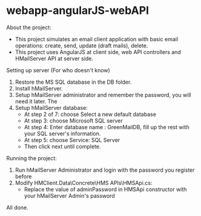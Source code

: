 # webapp-angularJS-webAPI

About the project:
- This project simulates an email client application with basic email operations: create, send, update (draft mails), delete.
- This project uses AngularJS at client side, web API controllers and HMailServer API at server side.

Setting up server (For who doesn't know)
1. Restore the MS SQL database in the DB folder.
2. Install hMailServer.
3. Setup hMailServer administrator and remember the password, you will need it later. The 
4. Setup hMailServer database:
   - At step 2 of 7: choose Select a new default database
   - At step 3: choose Microsoft SQL server
   - At step 4:  Enter database name : GreenMailDB, fill up the rest with your SQL server's information. 
   - At step 5: choose Service: SQL Server
   - Then click next until complete.
   
Running the project:
1. Run hMailServer Administrator and login with the password you register before
2. Modify HMClient.Data\Concrete\HMS APIs\HMSApi.cs:
   - Replace the value of adminPassword in HMSApi constructor with your hMailServer Admin's password
   
All done.
